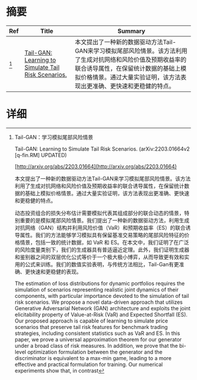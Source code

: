 # 摘要

| Ref | Title | Summary |
| --- | --- | --- |
| [^1] | [Tail-GAN: Learning to Simulate Tail Risk Scenarios.](http://arxiv.org/abs/2203.01664) | 本文提出了一种新的数据驱动方法Tail-GAN来学习模拟尾部风险情景。该方法利用了生成对抗网络和风险价值及预期收益率的联合诱导属性，在保留统计数据的基础上模拟价格情景。通过大量实验证明，该方法表现出更准确、更快速和更稳健的特点。 |

# 详细

[^1]: Tail-GAN：学习模拟尾部风险情景

    Tail-GAN: Learning to Simulate Tail Risk Scenarios. (arXiv:2203.01664v2 [q-fin.RM] UPDATED)

    [http://arxiv.org/abs/2203.01664](http://arxiv.org/abs/2203.01664)

    本文提出了一种新的数据驱动方法Tail-GAN来学习模拟尾部风险情景。该方法利用了生成对抗网络和风险价值及预期收益率的联合诱导属性，在保留统计数据的基础上模拟价格情景。通过大量实验证明，该方法表现出更准确、更快速和更稳健的特点。

    

    动态投资组合的损失分布估计需要模拟代表其组成部分的联合动态的情景，特别重要的是模拟尾部风险情景。我们提出了一种新的数据驱动方法，利用生成对抗网络（GAN）结构并利用风险价值（VaR）和预期收益率（ES）的联合诱导属性。我们的方法能够学习模拟具有保留基准交易策略的尾部风险特征的价格情景，包括一致的统计数据，如 VaR 和 ES。在本文中，我们证明了在广泛的风险度量类别下，我们的生成器具有普适逼近定理。此外，我们证明生成器和鉴别器之间的双层优化公式等价于一个极大极小博弈，从而导致更有效和实用的公式来训练。我们的数值实验表明，与传统方法相比，Tail-Gan有更准确、更快速和更稳健的表现。

    The estimation of loss distributions for dynamic portfolios requires the simulation of scenarios representing realistic joint dynamics of their components, with particular importance devoted to the simulation of tail risk scenarios. We propose a novel data-driven approach that utilizes Generative Adversarial Network (GAN) architecture and exploits the joint elicitability property of Value-at-Risk (VaR) and Expected Shortfall (ES). Our proposed approach is capable of learning to simulate price scenarios that preserve tail risk features for benchmark trading strategies, including consistent statistics such as VaR and ES.  In this paper, we prove a universal approximation theorem for our generator under a broad class of risk measures. In addition, we prove that the bi-level optimization formulation between the generator and the discriminator is equivalent to a max-min game, leading to a more effective and practical formulation for training. Our numerical experiments show that, in contrast
    

